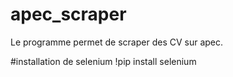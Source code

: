 # apec_scraper
Le programme permet de scraper des CV sur apec.

#installation de selenium
!pip install selenium 
